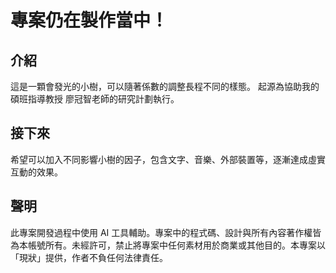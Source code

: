 # 專案仍在製作當中！
## 介紹
這是一顆會發光的小樹，可以隨著係數的調整長程不同的樣態。
起源為協助我的碩班指導教授 廖冠智老師的研究計劃執行。

## 接下來
希望可以加入不同影響小樹的因子，包含文字、音樂、外部裝置等，逐漸達成虛實互動的效果。

## 聲明
此專案開發過程中使用 AI 工具輔助。專案中的程式碼、設計與所有內容著作權皆為本帳號所有。未經許可，禁止將專案中任何素材用於商業或其他目的。本專案以「現狀」提供，作者不負任何法律責任。
